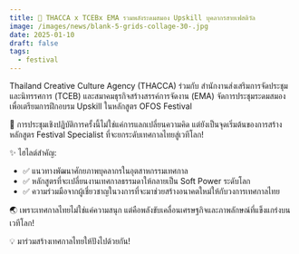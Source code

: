 ```yaml
---
title: 🎉 THACCA x TCEBx EMA รวมพลังระดมสมอง Upskill บุคลากรสายเฟสติวัล
image: /images/news/blank-5-grids-collage-30-.jpg
date: 2025-01-10
draft: false
tags:
  - festival
---
```

Thailand Creative Culture Agency (THACCA) ร่วมกับ สำนักงานส่งเสริมการจัดประชุมและนิทรรศการ (TCEB) และสมาคมธุรกิจสร้างสรรค์การจัดงาน (EMA) จัดการประชุมระดมสมองเพื่อเตรียมการฝึกอบรม Upskill ในหลักสูตร OFOS Festival

🌟 การประชุมเชิงปฏิบัติการครั้งนี้ไม่ใช่แค่การแลกเปลี่ยนความคิด แต่ยังเป็นจุดเริ่มต้นของการสร้างหลักสูตร Festival Specialist ที่จะยกระดับเทศกาลไทยสู่เวทีโลก!

✨ ไฮไลต์สำคัญ:
- ✅ แนวทางพัฒนาศักยภาพบุคลากรในอุตสาหกรรมเทศกาล
- ✅ หลักสูตรที่จะเปลี่ยนงานเทศกาลธรรมดาให้กลายเป็น Soft Power ระดับโลก
- ✅ ความร่วมมือจากผู้เชี่ยวชาญในวงการที่จะมาช่วยสร้างอนาคตใหม่ให้กับวงการเทศกาลไทย

🌏 เพราะเทศกาลไทยไม่ใช่แค่ความสนุก แต่คือพลังขับเคลื่อนเศรษฐกิจและภาพลักษณ์ที่แข็งแกร่งบนเวทีโลก!

💡 มาร่วมสร้างเทศกาลไทยให้ปังไปด้วยกัน!
